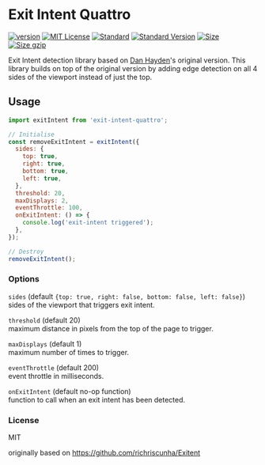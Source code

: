 # Exit Intent Quattro

[![version][version]](http://npm.im/exit-intent)
[![MIT License][mit license]](http://opensource.org/licenses/MIT)
[![Standard][standard]](http://standardjs.com)
[![Standard Version][standard version]](https://github.com/conventional-changelog/standard-version)
[![Size][size]](https://unpkg.com/exit-intent)
[![Size gzip][size gzip]](https://unpkg.com/exit-intent)

Exit Intent detection library based on [Dan Hayden](https://github.com/danhayden/exit-intent)'s original version. This library builds on top of the original version by adding edge detection on all 4 sides of the viewport instead of just the top.

## Usage

```js
import exitIntent from 'exit-intent-quattro';

// Initialise
const removeExitIntent = exitIntent({
  sides: {
    top: true,
    right: true,
    bottom: true,
    left: true,
  },
  threshold: 20,
  maxDisplays: 2,
  eventThrottle: 100,
  onExitIntent: () => {
    console.log('exit-intent triggered');
  },
});

// Destroy
removeExitIntent();
```

### Options

`sides` (default `{top: true, right: false, bottom: false, left: false}`)
sides of the viewport that triggers exit intent.

`threshold` (default 20)  
maximum distance in pixels from the top of the page to trigger.

`maxDisplays` (default 1)  
maximum number of times to trigger.

`eventThrottle` (default 200)  
event throttle in milliseconds.

`onExitIntent` (default no-op function)  
function to call when an exit intent has been detected.

### License

MIT

[version]: https://img.shields.io/npm/v/exit-intent.svg
[mit license]: https://img.shields.io/npm/l/exit-intent.svg
[standard]: https://img.shields.io/badge/code%20style-standard-brightgreen.svg
[standard version]: https://img.shields.io/badge/release-standard%20version-brightgreen.svg
[size]: https://badges.herokuapp.com/size/npm/exit-intent
[size gzip]: https://badges.herokuapp.com/size/npm/exit-intent?gzip=true

originally based on https://github.com/richriscunha/Exitent
